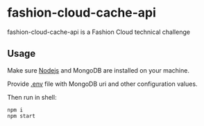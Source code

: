 # fashion-cloud-cache-api

fashion-cloud-cache-api is a Fashion Cloud technical challenge

## Usage

Make sure [Nodejs](https://nodejs.org/en/) and MongoDB are installed on your machine.

Provide [.env](.env) file with MongoDB uri and other configuration values.

Then run in shell:
```angular2html
npm i
npm start
```
